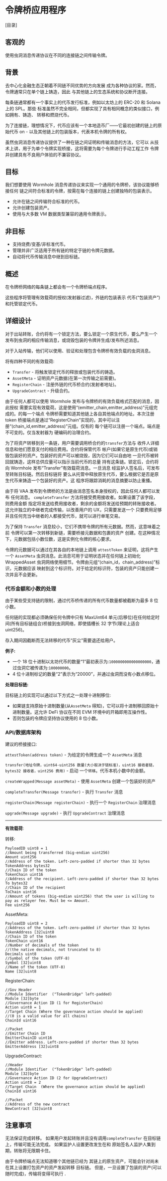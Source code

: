 # 令牌桥应用程序

[目录]

## 客观的

使用虫洞消息传递协议在不同的连接链之间传输令牌。

## 背景

去中心化金融生态正朝着不同链不同优势的方向发展
成为各种协议的家。然而，令牌通常只在单个链上铸造，因此
与其他链上的生态系统和协议断开连接。

每条链通常都有一个事实上的代币发行标准，例如以太坊上的 ERC-20 和 Solana 上的 SPL。那些
标准虽然不完全相同，但都实现了具有相同概念的类似接口，例如拥有、铸造、
转移和燃烧代币。

为了连接链，理想情况下，代币应该有一个本地造币厂——它最初创建的链上的原始代币
on - 以及其他链上的包装版本，代表本机令牌的所有权。

虽然虫洞消息传递协议提供了一种在链之间证明和传输消息的方法，它可以
从技术上讲，用于为单个令牌实现桥接，这将需要为每个令牌进行手动工程工作
令牌并创建具有不良用户体验的不兼容协议。

## 目标

我们想要使用 Wormhole 消息传递协议来实现一个通用的令牌桥，该协议能够桥接任何
链之间符合标准的令牌，按需在每个连接的链上创建独特的包装表示。

* 允许在链之间传输符合标准的代币。
* 允许创建包装资产。
* 使用与大多数 VM 数据类型兼容的通用令牌表示。

## 非目标

* 支持烧费/变基/非标准代币。
* 管理并非广泛适用于所有链的特定于链的令牌元数据。
* 自动将代币传输消息中继到目标链。

## 概述

在令牌桥网络的每条链上都会有一个令牌桥端点程序。

这些程序将管理有效载荷的授权(发射器过滤)，外链的包装表示
代币(“包装资产”)和托管锁定代币。

## 详细设计

对于出站转账，合约将有一个锁定方法，要么锁定一个原生代币，要么产生一个
发布到虫洞的相应传输消息，或烧毁包装的令牌并生成/发布所述消息。

对于入站传输，他们可以使用、验证和处理包含令牌桥有效负载的虫洞消息。

将有四种不同的有效载荷:

* `Transfer` - 将触发锁定代币的释放或包装代币的铸造。
* `AssetMeta` - 证明资产元数据(在第一次传输之前需要)。
* `RegisterChain` - 注册外链的代币桥合约(发射者地址)。
* `UpgradeContract` - 升级合约。

由于任何人都可以使用 Wormhole 发布与令牌桥的有效负载格式匹配的消息，因此授权
需要实现有效载荷。这是使用“(emitter_chain,emitter_address)”元组完成的。的每一个端点
令牌桥需要知道其他链上各自其他端点的地址。本次注册token
桥接端点是通过“RegisterChain”实现的，其中可以注册“(chain_id,emitter_address)”元组。仅有的
每个链可以注册一个端点。端点是不可变的。仅当发射器为
硬编码的治理合约。

为了将资产转移到另一条链，用户需要调用桥合约的`transfer`方法与
收件人详细信息和他们愿意支付的相应费用。合约将保管代币
帐户(如果它是原生代币)或销毁包装好的资产。包装好的资产可以被烧毁，因为它们可以自由地
一旦代币被转回就铸造，这样总供应量可以指示当前代币的总量
持有这条链。锁定后，合约将向 Wormhole 发布“Transfer”有效载荷消息。一旦消息
经监护人签名后，可发布至转账目标链。然后目标链将
要么从托管中释放原生代币，要么根据它是否是原生代币来铸造一个包装好的资产。这
程序将跟踪消耗的消息摘要以防止重播。

由于将 VAA 发布到令牌桥的方法是由消息签名本身授权的，因此任何人都可以发布
任何消息。 `completeTransfer` 方法将接受费用接收者。如果设置了该字段，则费用金额
指定将发送给费用接收者，剩余的金额将发送给预期的转账接收者。
这允许独立的中继者完成传输，以改善用户的 UX，只需要发送一个
只要费用足够并且任何充当中继者的人都接受代币，就可以进行单笔交易。

为了保持 `Transfer` 消息较小，它们不携带令牌的所有元数据。然而，这意味着之前
令牌可以第一次转移到新链，需要桥接元数据和包裹的资产
创建。在这种情况下，元数据包括小数位数，这是实例化令牌的核心要求。

令牌的元数据可以通过在其各自的本地链上调用 `attestToken` 来证明，这将产生一个
`AssetMeta` 虫洞消息。此消息可用于证明状态并在任何链上初始化 WrappedAsset
虫洞网络使用细节。令牌由元组“(chain_id，chain_address)”标识，元数据应该
映射到这个标识符。对于给定的标识符，包装的资产只能创建一次并且不会更新。

### 代币金额和小数的处理

由于某些受支持链的限制，通过代币桥传递的所有代币数量都被截断为最多 8 位小数。

任何链的实现都必须确保任何令牌中只有 MaxUint64 单元(后移位)在任何给定时间(所有目标链组合)桥接到虫洞网络，即使插槽长 32 字节(理论上适合 uint256)。

存入期间因截断而无法转移的代币“灰尘”需要退还给用户。

**例子:**
- 一个 18 位十进制以太坊代币的数量“1”最初表示为:`1000000000000000000`，通过虫洞它被传递为:`100000000`。
- 4 位十进制标记的数量“2”表示为“20000”，并通过虫洞而没有小数点移位。

**处理目标链:**

目标链上的实现可以通过以下方式之一处理十进制移位:
- 如果链支持原始十进制数量(从`AssetMeta` 得知)，它可以将十进制移回原始十进制数量。这允许 DeFi 协议在不同 EVM 环境中的开箱即用互操作性。
- 否则包装的令牌应坚持协议使用的 8 位小数。

### API/数据库架构

建议的桥接接口:

`attestToken(address token)` - 为给定的令牌生成一个 `AssetMeta` 消息

`transfer(地址令牌，uint64-uint256 数量(大小取决于链标准)，uint16 接收者链，bytes32 接收者，uint256 费用)` - 启动
一个`转移`。代币本机小数中的金额。

`createWrapped(Message assetMeta)` - 使用 `AssetMeta` 创建一个包装好的资产

`completeTransfer(Message transfer)` - 执行 `Transfer` 消息

`registerChain(Message registerChain)` - 执行一个 `RegisterChain` 治理消息

`upgrade(Message upgrade)` - 执行 `UpgradeContract` 治理消息

---
**有效载荷**:

转移:

```
PayloadID uint8 = 1
//Amount being transferred (big-endian uint256)
Amount uint256
//Address of the token. Left-zero-padded if shorter than 32 bytes
TokenAddress bytes32
//Chain ID of the token
TokenChain uint16
//Address of the recipient. Left-zero-padded if shorter than 32 bytes
To bytes32
//Chain ID of the recipient
ToChain uint16
//Amount of tokens (big-endian uint256) that the user is willing to pay as relayer fee. Must be <= Amount.
Fee uint256
```

AssetMeta:

```
PayloadID uint8 = 2
//Address of the token. Left-zero-padded if shorter than 32 bytes
TokenAddress [32]uint8
//Chain ID of the token
TokenChain uint16
//Number of decimals of the token
//(the native decimals, not truncated to 8)
Decimals uint8
//Symbol of the token (UTF-8)
Symbol [32]uint8
//Name of the token (UTF-8)
Name [32]uint8
```

RegisterChain:

```
//Gov Header
//Module Identifier  ("TokenBridge" left-padded)
Module [32]byte 
//Governance Action ID (1 for RegisterChain)
Action uint8 = 1
//Target Chain (Where the governance action should be applied)
//(0 is a valid value for all chains) 
ChainId uint16

//Packet
//Emitter Chain ID
EmitterChainID uint16
//Emitter address. Left-zero-padded if shorter than 32 bytes
EmitterAddress [32]uint8
```

UpgradeContract:

```
//Header
//Module Identifier  ("TokenBridge" left-padded)
Module [32]byte 
//Governance Action ID (2 for UpgradeContract)
Action uint8 = 2
//Target Chain  (Where the governance action should be applied)
ChainId uint16

//Packet
//Address of the new contract
NewContract [32]uint8
```

## 注意事项

无法保证完成转移。 如果用户发起转账并且没有调用`completeTransfer`
在目标链上，传输可能无法完成。 如果监护人设置更改发生在和
原始签名人监护人集到期，转账将无限期卡住。

由于令牌桥端点无法知道哪个其他链已经为
其链上的原生资产，可能会针对尚未在其上设置打包资产的资产发起转移
目标链。 但是，一旦设置了包装的资产(可以随时完成)，传输将变得可执行
.